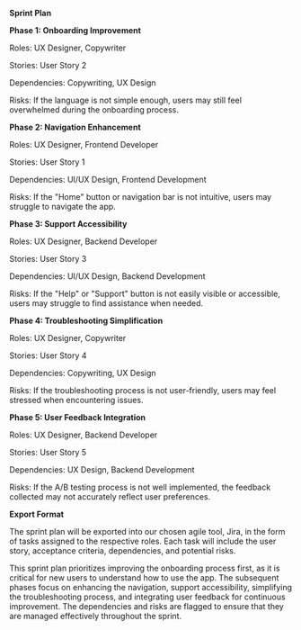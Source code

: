 **Sprint Plan**

**Phase 1: Onboarding Improvement**

Roles: UX Designer, Copywriter

Stories: User Story 2

Dependencies: Copywriting, UX Design

Risks: If the language is not simple enough, users may still feel overwhelmed during the onboarding process.

**Phase 2: Navigation Enhancement**

Roles: UX Designer, Frontend Developer

Stories: User Story 1

Dependencies: UI/UX Design, Frontend Development

Risks: If the "Home" button or navigation bar is not intuitive, users may struggle to navigate the app.

**Phase 3: Support Accessibility**

Roles: UX Designer, Backend Developer

Stories: User Story 3

Dependencies: UI/UX Design, Backend Development

Risks: If the "Help" or "Support" button is not easily visible or accessible, users may struggle to find assistance when needed.

**Phase 4: Troubleshooting Simplification**

Roles: UX Designer, Copywriter

Stories: User Story 4

Dependencies: Copywriting, UX Design

Risks: If the troubleshooting process is not user-friendly, users may feel stressed when encountering issues.

**Phase 5: User Feedback Integration**

Roles: UX Designer, Backend Developer

Stories: User Story 5

Dependencies: UX Design, Backend Development

Risks: If the A/B testing process is not well implemented, the feedback collected may not accurately reflect user preferences.

**Export Format**

The sprint plan will be exported into our chosen agile tool, Jira, in the form of tasks assigned to the respective roles. Each task will include the user story, acceptance criteria, dependencies, and potential risks. 

This sprint plan prioritizes improving the onboarding process first, as it is critical for new users to understand how to use the app. The subsequent phases focus on enhancing the navigation, support accessibility, simplifying the troubleshooting process, and integrating user feedback for continuous improvement. The dependencies and risks are flagged to ensure that they are managed effectively throughout the sprint.